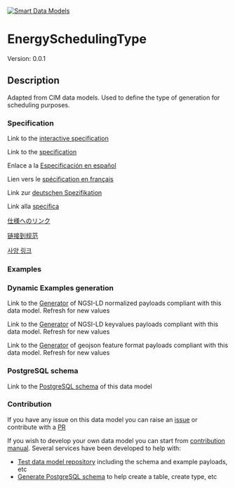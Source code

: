[![Smart Data Models](https://smartdatamodels.org/wp-content/uploads/2022/01/SmartDataModels_logo.png "Logo")](https://smartdatamodels.org)
# EnergySchedulingType
Version: 0.0.1

## Description 

Adapted from CIM data models. Used to define the type of generation for scheduling purposes.
### Specification

Link to the [interactive specification](https://swagger.lab.fiware.org/?url=https://smart-data-models.github.io/dataModel.EnergyCIM/EnergySchedulingType/swagger.yaml)

Link to the [specification](https://github.com/smart-data-models/dataModel.EnergyCIM/blob/master/EnergySchedulingType/doc/spec.md)

Enlace a la [Especificación en español](https://github.com/smart-data-models/dataModel.EnergyCIM/blob/master/EnergySchedulingType/doc/spec_ES.md)

Lien vers le [spécification en français](https://github.com/smart-data-models/dataModel.EnergyCIM/blob/master/EnergySchedulingType/doc/spec_FR.md)

Link zur [deutschen Spezifikation](https://github.com/smart-data-models/dataModel.EnergyCIM/blob/master/EnergySchedulingType/doc/spec_DE.md)

Link alla [specifica](https://github.com/smart-data-models/dataModel.EnergyCIM/blob/master/EnergySchedulingType/doc/spec_IT.md)

[仕様へのリンク](https://github.com/smart-data-models/dataModel.EnergyCIM/blob/master/EnergySchedulingType/doc/spec_JA.md)

[链接到规范](https://github.com/smart-data-models/dataModel.EnergyCIM/blob/master/EnergySchedulingType/doc/spec_ZH.md)

[사양 링크](https://github.com/smart-data-models/dataModel.EnergyCIM/blob/master/EnergySchedulingType/doc/spec_KO.md)
### Examples
### Dynamic Examples generation

Link to the [Generator](https://smartdatamodels.org/extra/ngsi-ld_generator.php?schemaUrl=https://raw.githubusercontent.com/smart-data-models/dataModel.EnergyCIM/master/EnergySchedulingType/schema.json&email=info@smartdatamodels.org) of NGSI-LD normalized payloads compliant with this data model. Refresh for new values

Link to the [Generator](https://smartdatamodels.org/extra/ngsi-ld_generator_keyvalues.php?schemaUrl=https://raw.githubusercontent.com/smart-data-models/dataModel.EnergyCIM/master/EnergySchedulingType/schema.json&email=info@smartdatamodels.org) of NGSI-LD keyvalues payloads compliant with this data model. Refresh for new values

Link to the [Generator](https://smartdatamodels.org/extra/geojson_features_generator.php?schemaUrl=https://raw.githubusercontent.com/smart-data-models/dataModel.EnergyCIM/master/EnergySchedulingType/schema.json&email=info@smartdatamodels.org) of geojson feature format payloads compliant with this data model. Refresh for new values
### PostgreSQL schema

Link to the [PostgreSQL schema](https://github.com/smart-data-models/dataModel.EnergyCIM/blob/master/EnergySchedulingType/schema.sql) of this data model
### Contribution

 If you have any issue on this data model you can raise an [issue](https://github.com/smart-data-models/dataModel.EnergyCIM/issues)  or contribute with a [PR](https://github.com/smart-data-models/dataModel.EnergyCIM/pulls)

 If you wish to develop your own data model you can start from [contribution manual](https://bit.ly/contribution_manual). Several services have been developed to help with: 
 - [Test data model repository](https://smartdatamodels.org/index.php/data-models-contribution-api/) including the schema and example payloads, etc
 - [Generate PostgreSQL schema](https://smartdatamodels.org/index.php/sql-service/) to help create a table, create type, etc